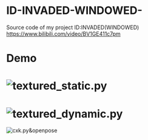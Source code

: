 # ID-INVADED-WINDOWED-
Source code of my project ID:INVADED(WINDOWED) https://www.bilibili.com/video/BV1GE411c7pm

Demo
======
![textured_static.py](demo/textured_static.gif)
======
![textured_dynamic.py](demo/textured_dynamic.gif)
======
![cxk.py&openpose](demo/cxk.gif)
